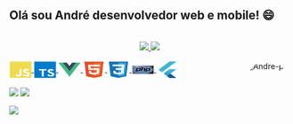 ## Olá sou André desenvolvedor web e mobile! 😄
<br>

<div align="center">
  <a href="https://github.com/andrersilva96">
  <img height="180em" src="https://github-readme-stats.vercel.app/api?username=andrersilva96&show_icons=true&theme=transparent&include_all_commits=true&count_private=true"/>
  <img height="180em" src="https://github-readme-stats.vercel.app/api/top-langs/?username=andrersilva96&layout=compact&langs_count=7&theme=transparent"/>
</div>

<div style="display: inline_block"><br>
  <img align="center" alt="Andre-Language" height="30" width="40" src="https://raw.githubusercontent.com/devicons/devicon/master/icons/javascript/javascript-plain.svg">
  <img align="center" alt="Andre-Language" height="30" width="40" src="https://raw.githubusercontent.com/devicons/devicon/master/icons/typescript/typescript-plain.svg">
  <img align="center" alt="Andre-Language" height="30" width="40" src="https://raw.githubusercontent.com/devicons/devicon/master/icons/vuejs/vuejs-original.svg">
  <img align="center" alt="Andre-Language" height="30" width="40" src="https://raw.githubusercontent.com/devicons/devicon/master/icons/html5/html5-original.svg">
  <img align="center" alt="Andre-Language" height="30" width="40" src="https://raw.githubusercontent.com/devicons/devicon/master/icons/css3/css3-original.svg">
  <img align="center" alt="Andre-Language" height="30" width="40" src="https://raw.githubusercontent.com/devicons/devicon/master/icons/php/php-original.svg">
  <img align="center" alt="Andre-Language" height="30" width="40" src="https://raw.githubusercontent.com/devicons/devicon/master/icons/flutter/flutter-original.svg">
  <img align="right" alt="Andre-pic" height="150" style="border-radius:50px;" src="https://cdn.picrew.me/shareImg/org/202210/458801_O1dvopZf.png">
</div>

<br>
 
<div> 
  <a href = "mailto:andre.rsilva96@gmail.com"><img src="https://img.shields.io/badge/-Gmail-%23333?style=for-the-badge&logo=gmail&logoColor=white" target="_blank"></a>
  <a href="https://www.linkedin.com/in/andr%C3%A9-rodrigues-763931ba/" target="_blank"><img src="https://img.shields.io/badge/-LinkedIn-%230077B5?style=for-the-badge&logo=linkedin&logoColor=white" target="_blank"></a> 
  
  ![](https://github-readme-stats.vercel.app/api/pin/?username=andrersilva96&repo=andrersilva96&theme=react)
</div>
